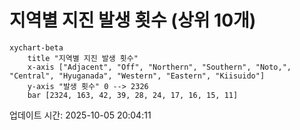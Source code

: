 # 지역별 지진 발생 횟수 (상위 10개)

```mermaid
xychart-beta
    title "지역별 지진 발생 횟수"
    x-axis ["Adjacent", "Off", "Northern", "Southern", "Noto,", "Central", "Hyuganada", "Western", "Eastern", "Kiisuido"]
    y-axis "발생 횟수" 0 --> 2326
    bar [2324, 163, 42, 39, 28, 24, 17, 16, 15, 11]
```

업데이트 시간: 2025-10-05 20:04:11
